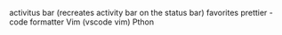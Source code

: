 activitus bar (recreates activity bar on the status bar)
favorites
prettier - code formatter
Vim (vscode vim)
Pthon
